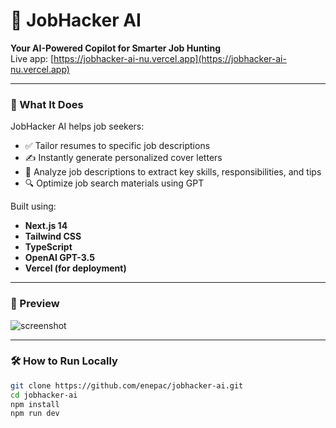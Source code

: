 # 💼 JobHacker AI

**Your AI-Powered Copilot for Smarter Job Hunting**  
Live app: [https://jobhacker-ai-nu.vercel.app](https://jobhacker-ai-nu.vercel.app)

---

### 🚀 What It Does

JobHacker AI helps job seekers:
- ✅ Tailor resumes to specific job descriptions
- ✍️ Instantly generate personalized cover letters
- 🧠 Analyze job descriptions to extract key skills, responsibilities, and tips
- 🔍 Optimize job search materials using GPT

Built using:
- **Next.js 14**
- **Tailwind CSS**
- **TypeScript**
- **OpenAI GPT-3.5**
- **Vercel (for deployment)**

---

### 📸 Preview

![screenshot](C:\Users\suberu\Desktop\enepac\jobhacker-ai\public\jobhackerai.png)

---

### 🛠️ How to Run Locally

```bash
git clone https://github.com/enepac/jobhacker-ai.git
cd jobhacker-ai
npm install
npm run dev
